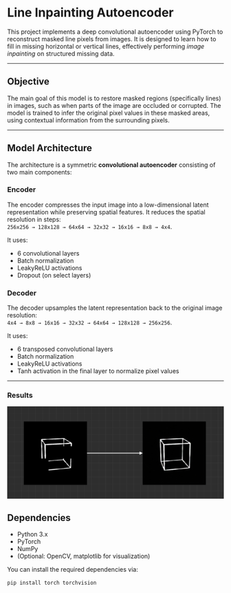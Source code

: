 # Line Inpainting Autoencoder

This project implements a deep convolutional autoencoder using PyTorch to reconstruct masked line pixels from images. It is designed to learn how to fill in missing horizontal or vertical lines, effectively performing *image inpainting* on structured missing data.

---

##  Objective

The main goal of this model is to restore masked regions (specifically lines) in images, such as when parts of the image are occluded or corrupted. The model is trained to infer the original pixel values in these masked areas, using contextual information from the surrounding pixels.

---

## Model Architecture

The architecture is a symmetric **convolutional autoencoder** consisting of two main components:

###  Encoder

The encoder compresses the input image into a low-dimensional latent representation while preserving spatial features. It reduces the spatial resolution in steps:  
`256x256 → 128x128 → 64x64 → 32x32 → 16x16 → 8x8 → 4x4`.

It uses:
- 6 convolutional layers
- Batch normalization
- LeakyReLU activations
- Dropout (on select layers)

###  Decoder

The decoder upsamples the latent representation back to the original image resolution:  
`4x4 → 8x8 → 16x16 → 32x32 → 64x64 → 128x128 → 256x256`.

It uses:
- 6 transposed convolutional layers
- Batch normalization
- LeakyReLU activations
- Tanh activation in the final layer to normalize pixel values

---
### Results

![Texte alternatif](./result_image/Gen_Box_Line.PNG)


##  Dependencies

- Python 3.x  
- PyTorch  
- NumPy  
- (Optional: OpenCV, matplotlib for visualization)

You can install the required dependencies via:

```bash
pip install torch torchvision
